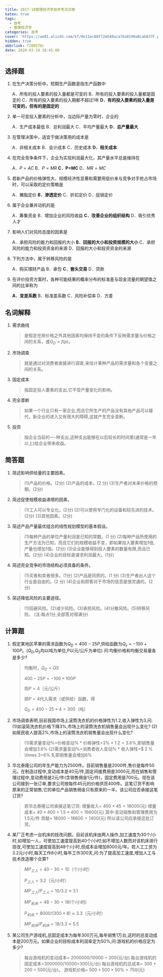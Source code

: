 ```yaml
---
title: 2017-10管理经济学自学考试试卷
katex: true
tags:
  - 自考
  - 管理经济学
categories: 自考
cover: 'https://ae01.alicdn.com/kf/He11ec88f72e648aca76a8190a8cab837F.png'
hidden: true
abbrlink: f209578c
date: 2020-03-10 18:45:00
---
```


## 选择题

1. 在生产决策分析中，短期生产函数是指生产函数中

   A．所有的投人要素的投入量都是可变的
   B．所有的投入要素的投入量都是固定的
   C．所有的投入要素的投入期都不超过1年
   **D．有的投入要素的投入量是可变的，但有的是固定的**
   
2. 单一可变投入要素的分析中，当边际产量为零时，企业的

   A．生产成本最低
   B．总利润最大
   C．平均产量最大
   **D．总产量最大**
   
3. 在管理决策中，适宜于做决策用的成本是

   A．非相关成本
   B．会计成本
   C．历史成本
   **D．相关成本**
   
4. 在完全竞争条件下，企业为实现利润最大化，其产量水平总是维持在

   A．$P=AC$
   B．$P=MR$
   **C．P=MC​**
   D．$MR=MC$
   
5. 若新产品的价格弹性大、规模经济性显著和需要用低价来与竞争对手抢占市场时，可以采取的定价策略是

   A．撇脂定价
   **B．渗透定价**
   C．折扣定价
   D．促销定价
   
6. 属于企业兼并动机的是

   A．筹集资金
   B．增加企业的风险收益
   **C．改善企业的组织结构**
   D．吸引优秀人才
   
7. 影响人们对风险态度的因素是

   A．承担风险的能力和回报的大小
   **B．回报的大小和投资规模的大小**
   C．承担风险的能力和投资资金的来源
   D．回报的大小和投资资金的来源

8. 下列方法中，属于转移风险的是

   A．购买理财产品
   B．承包
   **C．套头交易**
   D．贷款

9. 在评价投资方案时，各种可能结果的概率分布的标准差与现金流量的期望值之间的比率称为

   **A．变差系数**
   B．标准差系数
   C．风险补偿率
   D．方差

## 名词解释

1. 需求曲线 

   > 是假定在除价格之外其他因素均保持不变的条件下反映需求量与价格之间的关系，或$Q_D=f(p)$。

2. 市场调查

   > 就是通过对消费者直接进行调查,来估计某种产品的需求量和各个变量之间的关系。

3. 固定成本

   > 指固定投人要素的支出,它不受产量变化的影响。

4. 完全垄断

   > 如果一个行业只有一家企业,而且它所生产的产品没有其他产品可以替代，新企业的进入又有很大的障碍,这就产生完全垄断。

5. 投资

   > 指企业当前的一-种支出,这种支出能够在以后较长的时间里(通常是一年以上)给企业带来收益。



## 简答题

1. 简述影响供给量的主要因素。

   > (1)产品的价格。(2分)
   > (2)产品的成本。(2 分)
   > (3)生产者对未来价格的预期。(2分)

2. 简述促使规模收益递增的因素。

   > (1)工人可以专业化。(2分)
   > (2)可以使用专门化的设备和较先进的技术。(2分)
   > (3)其他因素。(2分)

3. 简述产品产量最优组合的线性规划模型的基本假设。

   > (1)每种产品的单位产量利润是已知的常数。(1 分)
   > (2)每种产品所使用的生产方法为已知，而且它们的规模收益不变，即如果投入要素增加1倍,产量也增加1倍。(2分)
   > (3)企业能够得到投人要素的数量有限,而且已知。(2分)
   > (4)企业的目标是谋求利润最大。(1分)

4. 简述完全竞争的市场结构必须具备的条件。

   > (1)买者和卖者很多。(1分)
   > (2)产品是同质的。(1 分)
   > (3)生产者出人这个行业是自由的。(2 分)
   > (4)企业和顾客对于市场的信息是很灵通的。(2分)

5. 简述降低风险的主要途径。

   > (1)回避风险。(2)减少风险。(3)承担风险。(4)分散风险。(5)转移风险。
   > (注:每点1分,全部答对得满分)

## 计算题

1. 假定某地区苹果的需求函数为$Q_D =400- 25P$,供给函数为$Q_s=- 100 + 100P$。($Q_D$,$Q_S$均以吨为单位,P以元/公斤为单位)
   问:均衡价格和均衡交易量各是多少?

   > 均衡时，$Q_D=QS$
   >
   > $400-25P = -100+100P$
   >
   > 则$P=4$（元/公斤）
   >
   > 把$P=4$代入需求（或供给）函数，得
   >
   > $Q_D = 400-25 \times 4 = 300$（吨）

2. 市场调查表明,目前我国市场上滚筒洗衣机的价格弹性为1.2,收入弹性为3,问:
   (1)如滚简洗衣机价格下降3%,市场上的滚筒洗衣机销售量会出现什么变化?
   (2)如居民收人提高2%,市场上的滚筒洗衣机销售量会出现什么变化?

   > (1)需求量变动%=价格变动% * 价格弹性=$3\% \times 1.2=3. 6\%$,即销售量会增加3.6%
   > (2)需求量变动%=消费者收人变动% * 收入弹性=$ 2 \%  \times 3=6\% $,即销售量会增加6%

3. 华北泰隆公司的年生产能力为2500件。目前销售量是2000件,售价是每件50元。在制造过程中,变动成本是40元/件,固定间接费用是3000元,而在销售和管理过程中,变动费用是2元/件(含销售佣金1元/件)，固定费用是700元。现在该公司接到一张订单,要求公司按每件45元的价格供货400件。这笔订货不影响原来的正常销售,它的单位产品销售佣金只有原来的一半。该公司应否承接这笔订货?

   > 若华北泰隆公司承接这笔订货:
   > 增量收入= $400 \times 45 = 18000$(元)
   > 增量成本= $40 \times 400+1.5\times 400 = 16600$(元)
   > 其中:变动销售和管理费用为1.5元/件
   > 贡献= $18000- 16600 = 1400$(元)
   > 所以该公司应承接这批订货。

4. 某厂正考虑一台机床的技改问题。目前该机床由两人操作,加工速度为30个/小时,如增加一人，可使加工速度提高到40个/小时;如不增加人数而对该机床进行技改,可使加工速度提高到48个/小时,但成本会增加8000元/年。若人工工资为3.2元/小时,每天工作8小时,每年工作300天,问:为了提高加工速度,增加人工与技术改造哪个合算?

   > $MP_{工人} = 40-30=10$（个/小时）
   >
   > $P_{工人}=3.2$（元/小时）
   >
   > $MP_{工人}/P_{工人} = 10/3.2 \approx 3.1$
   >
   > $MP_{机床}=48-30=18$(个/小时)
   >
   > $P_{机床}=8000/(300 \times 8) \approx 3.3$（元/小时）
   >
   > $MP_{纸床}/P_{机床}=18/3.3 \approx 5.5$

5. 某公司生产游戏机,总固定成本为每年300万元,每年销售1万台,这时的总变动成本是200万元。如果企业的目标成本利润率定为50%,问:游戏机的价格应定为多少?

   > 每台游戏机的变动成本= 2000000/10000 = 200(元/台)
   > 每台游戏机的固定成本=3000000/10000=300(元/台)
   > 每台游戏机的总成本= 300 + 200 = 500(元/台)。
   > 游戏机价格= $500 + 500 \times 50 \% = 750$(元)